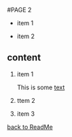#PAGE 2
* item 1

* item 2

## content

1.  item 1
    
    This is some <u>text</u> 
2.  ttem 2

3.  item 3

[back to ReadMe](README.md) 

